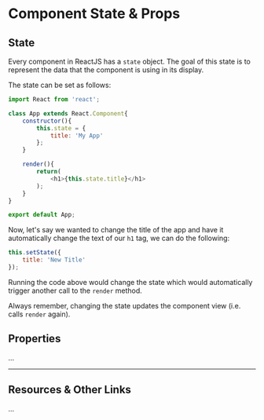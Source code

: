# Component State & Props

## State

Every component in ReactJS has a `state` object. The goal of this state is to represent the data that the component is using in its display.

The state can be set as follows:

```javascript
import React from 'react';

class App extends React.Component{
    constructor(){
        this.state = {
            title: 'My App'
        };
    }

    render(){
        return(
            <h1>{this.state.title}</h1>
        );
    }
}

export default App;
```

Now, let's say we wanted to change the title of the app and have it automatically change the text of our `h1` tag, we can do the following:

```javascript
this.setState({
    title: 'New Title'
});
```

Running the code above would change the state which would automatically trigger another call to the `render` method.

Always remember, changing the state updates the component view (i.e. calls `render` again).


## Properties 

...

----

## Resources & Other Links

...